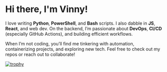 # Hi there, I'm Vinny!
I love writing **Python**, **PowerShell**, and **Bash** scripts. I also dabble in **JS**, **React**, and web dev. On the backend, I’m passionate about **DevOps**, **CI/CD** (especially GitHub Actions), and building efficient workflows. 

When I’m not coding, you’ll find me tinkering with automation, containerizing projects, and exploring new tech. Feel free to check out my repos or reach out to collaborate!

[![trophy](https://github-profile-trophy.vercel.app/?username=VinnyVanGogh&theme=onedark&rank=A)](https://github.com/ryo-ma/github-profile-trophy)
